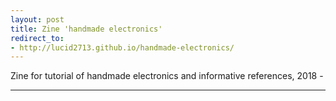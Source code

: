 ```yaml
---
layout: post
title: Zine 'handmade electronics'
redirect_to:
- http://lucid2713.github.io/handmade-electronics/
---
```


Zine for tutorial of handmade electronics and informative references, 2018 -

***
